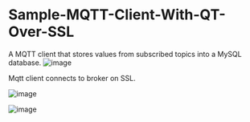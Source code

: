 # Sample-MQTT-Client-With-QT-Over-SSL
A MQTT client that stores values from subscribed topics into a MySQL database. 
![image](https://github.com/O-Cube/Sample-MQTT-Client-with-QT/assets/65163799/f3145957-1b42-4377-ab5c-3c1c41e0eb7a)

Mqtt client connects to broker on SSL.

![image](https://github.com/O-Cube/Sample-MQTT-Client-With-Qt-Over-SSL/assets/65163799/e5fc36c2-6e43-4779-8277-34b9a46e99a9)

![image](https://github.com/O-Cube/Sample-MQTT-Client-With-Qt-Over-SSL/assets/65163799/e46aebfe-fef1-413b-8e0c-bb94984994e3)


